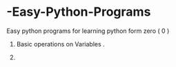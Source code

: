 # -Easy-Python-Programs
Easy python programs for learning python form zero ( 0 )
1) Basic operations on Variables .

2)

